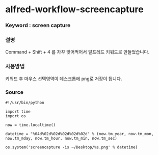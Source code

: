 # alfred-workflow-screencapture

### Keyword : screen capture


### 설명
Command + Shift + 4 를 자꾸 잊어먹어서 알프레드 키워드로 만들었습니다. 


### 사용방법
키워드 후 마우스 선택영역이 데스크톱에 png로 저장이 됩니다. 


### Source
    #!/usr/bin/python

    import time
    import os

    now = time.localtime()

    datetime = "%04d%02d%02d%02d%02d%02d" % (now.tm_year, now.tm_mon, now.tm_mday, now.tm_hour, now.tm_min, now.tm_sec)

    os.system('screencapture -is ~/Desktop/%s.png' % datetime)
